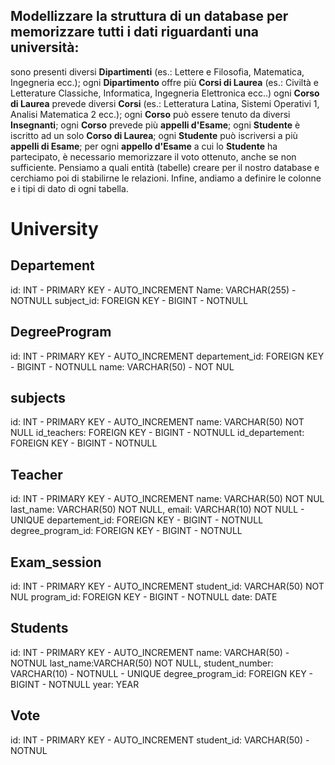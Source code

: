 ## Modellizzare la struttura di un database per memorizzare tutti i dati riguardanti una università:
sono presenti diversi **Dipartimenti** (es.: Lettere e Filosofia, Matematica, Ingegneria ecc.);
ogni **Dipartimento** offre più **Corsi di Laurea** (es.: Civiltà e Letterature Classiche, Informatica, Ingegneria Elettronica ecc..)
ogni **Corso di Laurea** prevede diversi **Corsi** (es.: Letteratura Latina, Sistemi Operativi 1, Analisi Matematica 2 ecc.);
ogni **Corso** può essere tenuto da diversi **Insegnanti**;
ogni **Corso** prevede più **appelli d'Esame**;
ogni **Studente** è iscritto ad un solo **Corso di Laurea**;
ogni **Studente** può iscriversi a più **appelli di Esame**;
per ogni **appello d'Esame** a cui lo **Studente** ha partecipato, è necessario memorizzare il voto ottenuto, anche se non sufficiente. Pensiamo a quali entità (tabelle) creare per il nostro database e cerchiamo poi di stabilirne le relazioni. Infine, andiamo a definire le colonne e i tipi di dato di ogni tabella.

# University

## Departement 
id: INT - PRIMARY KEY - AUTO_INCREMENT
Name: VARCHAR(255) - NOTNULL
subject_id: FOREIGN KEY - BIGINT - NOTNULL


## DegreeProgram
id:	INT - PRIMARY KEY - AUTO_INCREMENT
departement_id: FOREIGN KEY - BIGINT - NOTNULL
name:	VARCHAR(50) - NOT NUL

## subjects
id:	INT - PRIMARY KEY - AUTO_INCREMENT
name:	VARCHAR(50)	NOT NULL
id_teachers: FOREIGN KEY - BIGINT - NOTNULL
id_departement: FOREIGN KEY - BIGINT - NOTNULL

## Teacher 
id:	INT - PRIMARY KEY - AUTO_INCREMENT
name:	VARCHAR(50)	NOT NUL
last_name: VARCHAR(50) NOT NULL,
email: VARCHAR(10) NOT NULL - UNIQUE
departement_id: FOREIGN KEY - BIGINT - NOTNULL
degree_program_id: FOREIGN KEY - BIGINT - NOTNULL

## Exam_session 
id:	INT - PRIMARY KEY - AUTO_INCREMENT
student_id:	VARCHAR(50)	NOT NUL
program_id: FOREIGN KEY - BIGINT - NOTNULL
date: DATE

## Students
id:	INT - PRIMARY KEY - AUTO_INCREMENT
name:	VARCHAR(50) - NOTNUL
last_name:VARCHAR(50) NOT NULL,
student_number: VARCHAR(10) - NOTNULL - UNIQUE
degree_program_id: FOREIGN KEY - BIGINT - NOTNULL
year: YEAR

## Vote
id:	INT - PRIMARY KEY - AUTO_INCREMENT
student_id:	VARCHAR(50)	- NOTNUL